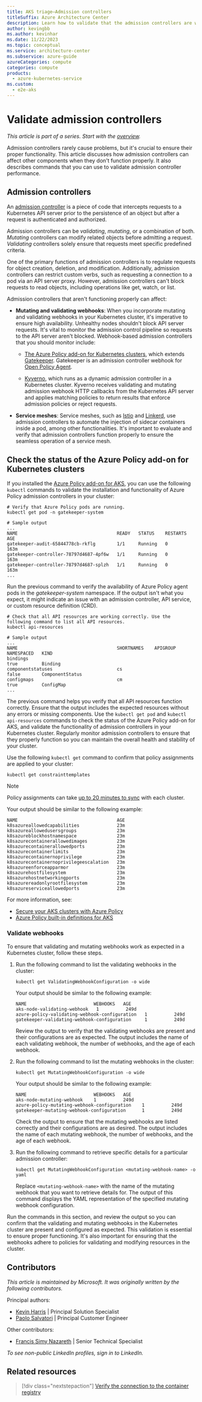 ```yaml
---
title: AKS triage—Admission controllers
titleSuffix: Azure Architecture Center
description: Learn how to validate that the admission controllers are working as expected. This step is part of the triage practices for AKS clusters.
author: kevingbb
ms.author: kevinhar
ms.date: 11/22/2023
ms.topic: conceptual
ms.service: architecture-center
ms.subservice: azure-guide
azureCategories: compute
categories: compute
products:
  - azure-kubernetes-service
ms.custom:
  - e2e-aks
---
```


# Validate admission controllers

*This article is part of a series. Start with the [overview](aks-triage-practices.md).*

Admission controllers rarely cause problems, but it's crucial to ensure their proper functionality. This article discusses how admission controllers can affect other components when they don't function properly. It also describes commands that you can use to validate admission controller performance.

## Admission controllers

An [admission controller](https://kubernetes.io/docs/reference/access-authn-authz/admission-controllers) is a piece of code that intercepts requests to a Kubernetes API server prior to the persistence of an object but after a request is authenticated and authorized.

Admission controllers can be *validating*, *mutating*, or a combination of both. *Mutating* controllers can modify related objects before admitting a request. *Validating* controllers solely ensure that requests meet specific predefined criteria.

One of the primary functions of admission controllers is to regulate requests for object creation, deletion, and modification. Additionally, admission controllers can restrict custom verbs, such as requesting a connection to a pod via an API server proxy. However, admission controllers can't block requests to read objects, including operations like get, watch, or list.

Admission controllers that aren't functioning properly can affect:

- **Mutating and validating webhooks**: When you incorporate mutating and validating webhooks in your Kubernetes cluster, it's imperative to ensure high availability. Unhealthy nodes shouldn't block API server requests. It's vital to monitor the admission control pipeline so requests to the API server aren't blocked. Webhook-based admission controllers that you should monitor include:  

  - [The Azure Policy add-on for Kubernetes clusters](/azure/governance/policy/concepts/policy-for-kubernetes), which extends [Gatekeeper](https://open-policy-agent.github.io/gatekeeper). Gatekeeper is an admission controller webhook for [Open Policy Agent](https://www.openpolicyagent.org).
  
  - [Kyverno](https://kyverno.io), which runs as a dynamic admission controller in a Kubernetes cluster. Kyverno receives validating and mutating admission webhook HTTP callbacks from the Kubernetes API server and applies matching policies to return results that enforce admission policies or reject requests.
- **Service meshes**: Service meshes, such as [Istio](https://istio.io) and [Linkerd](https://linkerd.io), use admission controllers to automate the injection of sidecar containers inside a pod, among other functionalities. It's important to evaluate and verify that admission controllers function properly to ensure the seamless operation of a service mesh.

## Check the status of the Azure Policy add-on for Kubernetes clusters

If you installed the [Azure Policy add-on for AKS](/azure/governance/policy/concepts/policy-for-kubernetes), you can use the following `kubectl` commands to validate the installation and functionality of Azure Policy admission controllers in your cluster:

```console
# Verify that Azure Policy pods are running.
kubectl get pod -n gatekeeper-system

# Sample output
...
NAME                                     READY   STATUS    RESTARTS   AGE
gatekeeper-audit-65844778cb-rkflg        1/1     Running   0          163m
gatekeeper-controller-78797d4687-4pf6w   1/1     Running   0          163m
gatekeeper-controller-78797d4687-splzh   1/1     Running   0          163m
...
```

Run the previous command to verify the availability of Azure Policy agent pods in the *gatekeeper-system* namespace. If the output isn't what you expect, it might indicate an issue with an admission controller, API service, or custom resource definition (CRD).

```console
# Check that all API resources are working correctly. Use the following command to list all API resources.
kubectl api-resources

# Sample output
...
NAME                                     SHORTNAMES    APIGROUP                       NAMESPACED   KIND
bindings                                                                              true         Binding
componentstatuses                        cs                                           false        ComponentStatus
configmaps                               cm                                           true         ConfigMap
...
```

The previous command helps you verify that all API resources function correctly. Ensure that the output includes the expected resources without any errors or missing components. Use the `kubectl get pod` and `kubectl api-resources` commands to check the status of the Azure Policy add-on for AKS, and validate the functionality of admission controllers in your Kubernetes cluster. Regularly monitor admission controllers to ensure that they properly function so you can maintain the overall health and stability of your cluster.

Use the following `kubectl get` command to confirm that policy assignments are applied to your cluster:

```console
kubectl get constrainttemplates
```

> [!NOTE]
> Policy assignments can take [up to 20 minutes to sync](/azure/governance/policy/concepts/policy-for-kubernetes#assign-a-policy-definition) with each cluster.

Your output should be similar to the following example:

```output
NAME                                     AGE
k8sazureallowedcapabilities              23m
k8sazureallowedusersgroups               23m
k8sazureblockhostnamespace               23m
k8sazurecontainerallowedimages           23m
k8sazurecontainerallowedports            23m
k8sazurecontainerlimits                  23m
k8sazurecontainernoprivilege             23m
k8sazurecontainernoprivilegeescalation   23m
k8sazureenforceapparmor                  23m
k8sazurehostfilesystem                   23m
k8sazurehostnetworkingports              23m
k8sazurereadonlyrootfilesystem           23m
k8sazureserviceallowedports              23m
```

For more information, see:

- [Secure your AKS clusters with Azure Policy](/azure/aks/use-azure-policy)
- [Azure Policy built-in definitions for AKS](/azure/aks/policy-reference)

### Validate webhooks

To ensure that validating and mutating webhooks work as expected in a Kubernetes cluster, follow these steps.

1. Run the following command to list the validating webhooks in the cluster:

   ```console
   kubectl get ValidatingWebhookConfiguration -o wide
   ```

   Your output should be similar to the following example:

   ```output
   NAME                         WEBHOOKS   AGE
   aks-node-validating-webhook   1          249d
   azure-policy-validating-webhook-configuration   1          249d
   gatekeeper-validating-webhook-configuration     1          249d
   ```

   Review the output to verify that the validating webhooks are present and their configurations are as expected. The output includes the name of each validating webhook, the number of webhooks, and the age of each webhook.

1. Run the following command to list the mutating webhooks in the cluster:

   ```console
   kubectl get MutatingWebhookConfiguration -o wide
   ```

   Your output should be similar to the following example:

   ```output
   NAME                         WEBHOOKS   AGE
   aks-node-mutating-webhook    1          249d
   azure-policy-mutating-webhook-configuration    1          249d
   gatekeeper-mutating-webhook-configuration      1          249d
   ```

   Check the output to ensure that the mutating webhooks are listed correctly and their configurations are as desired. The output includes the name of each mutating webhook, the number of webhooks, and the age of each webhook.

1. Run the following command to retrieve specific details for a particular admission controller:

   ```console
   kubectl get MutatingWebhookConfiguration <mutating-webhook-name> -o yaml
   ```

   Replace `<mutating-webhook-name>` with the name of the mutating webhook that you want to retrieve details for. The output of this command displays the YAML representation of the specified mutating webhook configuration.

Run the commands in this section, and review the output so you can confirm that the validating and mutating webhooks in the Kubernetes cluster are present and configured as expected. This validation is essential to ensure proper functioning. It's also important for ensuring that the webhooks adhere to policies for validating and modifying resources in the cluster.

## Contributors

*This article is maintained by Microsoft. It was originally written by the following contributors.*

Principal authors:

- [Kevin Harris](https://www.linkedin.com/in/kevbhar) | Principal Solution Specialist
- [Paolo Salvatori](https://www.linkedin.com/in/paolo-salvatori) | Principal Customer Engineer

Other contributors:

- [Francis Simy Nazareth](https://www.linkedin.com/in/francis-simy-nazereth-971440a) | Senior Technical Specialist

*To see non-public LinkedIn profiles, sign in to LinkedIn.*

## Related resources

> [!div class="nextstepaction"]
> [Verify the connection to the container registry](aks-triage-container-registry.md)
